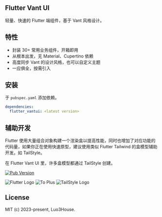 ## Flutter Vant UI

轻量、快速的 Flutter 端组件，基于 Vant 风格设计。

## 特性

- 封装 30+ 常用业务组件，开箱即用
- 从根本出发，无 Material、Cupertino 依赖
- 高度同步 Vant 的设计风格，也可以自定义主题
- 一应俱全，按需引入

## 安装

于 `pubspec.yaml` 添加依赖。

```yaml
dependencies: 
  flutter_vantui: <latest version>
```

## 辅助开发

Flutter 使用大量组合对象构建一个渲染盒以提高性能，同时也增加了对应功能的代码量，如果你正在使用快速原型，建议使用类似 Flutter Tailwind 的盒模型辅助开发。如 TailStyle。

在 Flutter Vant UI 里，许多盒模型都通过 TailStyle 创建。

[![Pub Version](https://img.shields.io/pub/v/tailstyle)](https://pub.dev/packages/tailstyle)

![Flutter Logo](images/icon_flutter.png)
![To Plus](images/icon_plus.png)
![TailStyle Logo](images/icon_tailstyle.png)


## License

MIT (c) 2023-present, Luo3House.
